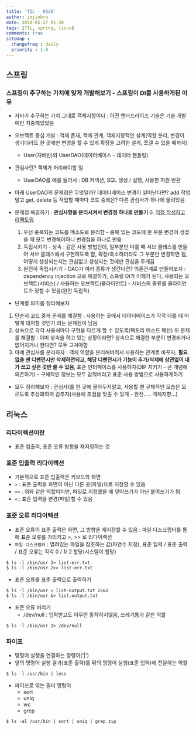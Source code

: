```yaml
---
title: 'TIL - 0526'
author: imjinbro
date: 2018-05-27 01:39
tags: [TIL, spring, linux]
comments: true
sitemap :
  changefreq : daily
  priority : 1.0
---
```


## 스프링
### 스프링이 추구하는 가치에 맞게 개발해보기 - 스프링이 DI를 사용하게된 이유
* 자바가 추구하는 가치 그대로 객체지향이다 : 이전 엔터프라이즈 기술은 기술 개발에만 치중해있었음
* 오브젝트 중심 개발 : 객체 존재, 객체 관계, 객체지향적인 설계(역할 분리, 변경이 생기더라도 한 곳에만 변경을 할 수 있게 확장을 고려한 설계, 쪼갤 수 있을 때까지)
  * User(자바빈)와 UserDAO(데이터베이스 - 데이터 핸들링)

* 관심사란? 객체가 처리해야할 일
  * UserDAO를 예를 들어서 : DB 커넥션, SQL 생성 /  실행, 사용한 자원 반환

* 아래 UserDAO의 문제점은 무엇일까? 데이터베이스 변경이 일어난다면? add 작업 말고 get, delete 등 작업할 때마다 코드 중복은? 다른 관심사가 하나에 몰려있음
* 문제점 해결하기 : **관심사항을 분리시켜서 변경점 하나로 만들기**
  0. [직접 작성하고 리팩토링](https://github.com/imjinbro/spring-step)
  1. 우선 중복되는 코드를 메소드로 분리함 - 중복 있는 코드에 한 부분 변경이 생겼을 때 모두 변경해야하니 변경점을 하나로 만듦
  2. 독립시키기 - 상속 : 같은 사용 방법인데, 일부분만 다를 때 서브 클래스를 만들어 서브 클래스에서 구현하도록 함, 확장/축소하더라도 그 부분만 변경하면 됨, 어떻게 생성되는지는 관심없고 생성되는 것에만 관심을 두게끔
  3. 완전히 독립시키기 - DAO가 여러 종류가 생긴다면? 의존관계로 만들어보자 : dependency injection 으로 해결하기, 스프링 DI가 이해가 된다, 사용되는 오브젝트(서비스) / 사용하는 오브젝트(클라이언트) - 서비스의 종류를 클라이언트가 정할 수 있음(완전 독립적)
  
* 단계별 의미를 정리해보자
 1. 단순히 코드 중복 문제를 해결함 : 사용하는 곳에서 데이터베이스가 각각 다를 떄 어떻게 대처할 것인가 라는 문제점이 남음
 2. 상속으로 각각 사용처마다 구현을 다르게 할 수 있도록(팩토리 메소드 패턴) 위 문제를 해결함 : 이미 상속을 하고 있는 상황이라면? 상속으로 해결한 부분이 변경되거나 없어지거나 한다면? 모두 고쳐야함 
 3. 아예 관심사를 분리하자 : 객체 역할을 분리해버려서 사용하는 관계로 바꾸자, **필요없을 땐 디펜던시만 삭제하면되고, 해당 디펜던시가 기능이 추가/삭제에 상관없이 내가 쓰고 싶은 것만 쓸 수 있음**, 표준 인터페이스를 사용하자(DIP 지키기 - 큰 개념에 의존하기) - 구체적인 정보는 모두 감춰버리고 표준 사용 방법으로 사용하게하기

* 모두 정리해보자 : 관심사(를 한 곳에 몰아두지말고, 사용할 땐 구체적인 모습은 모르도록 추상화하여 감추자(사용에 초점을 맞출 수 있게 - 완전..... 객체지향...)
  
## 리눅스
### 리다이렉션이란
* 표준 입출력, 표준 오류 방향을 재지정하는 것

### 표준 입출력 리다이렉션
* 기본적으로 표준 입출력은 키보드와 화면
* ```>``` : 표준 출력을 화면이 아닌 다른 곳(파일)으로 지정할 수 있음
* ```>>``` : 위와 같은 역할이지만, 파일로 지정했을 때 덮어쓰기가 아닌 붙여쓰기가 됨
* ```<``` : 표준 입력을 변경(파일)할 수 있음

### 표준 오류 리다이렉션
* 표준 오류의 표준 출력은 화면, 그 방향을 재지정할 수 있음 : 파일 디스크립터를 통해 표준 오류를 가리키고 >, >> 로 리다이렉션
* ```파일 디스크립터``` : 열려있는 파일을 참조하는 값(자연수 지정), 표준 입력 / 표준 출력 / 표준 오류는 각각 0 / 1/ 2 할당(시스템이 할당)

~~~
$ ls -l /bin/usr 2> list-err.txt
$ ls -l /bin/usr 2>> list-err.txt
~~~

* 표준 오류를 표준 출력으로 출력하기

~~~
$ ls -l /bin/usr > list-output.txt 2>&1
$ ls -l /bin/usr &> list.output.txt
~~~

* 표준 오류 버리기
  * /dev/null : 입력받고도 아무런 동작하지않음, 쓰레기통과 같은 역할

~~~
$ ls -l /bin/usr 2> /dev/null
~~~

### 파이프
* 명령어 실행을 연결하는 명령어('|')
* 앞의 명령어 실행 결과(표준 출력)를 뒤의 명령어 실행(표준 입력)에 전달하는 역할

~~~
$ ls -l /usr/bin | less
~~~

* 파이프로 엮는 필터 명령어
  * sort
  * uniq
  * wc
  * grep

~~~
$ ls -al /usr/bin | sort | uniq | grep zip
~~~